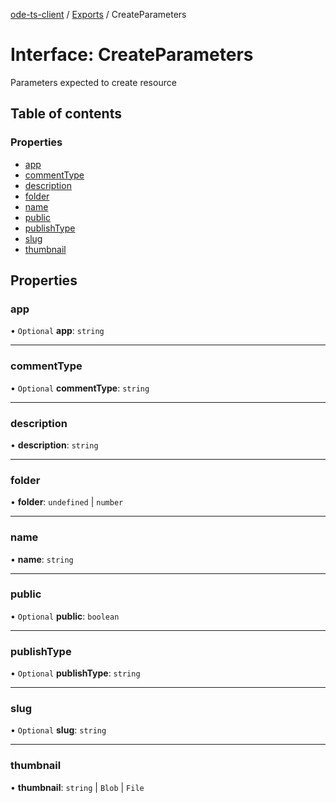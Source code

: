 [ode-ts-client](../README.md) / [Exports](../modules.md) / CreateParameters

# Interface: CreateParameters

Parameters expected to create resource

## Table of contents

### Properties

- [app](CreateParameters.md#app)
- [commentType](CreateParameters.md#commenttype)
- [description](CreateParameters.md#description)
- [folder](CreateParameters.md#folder)
- [name](CreateParameters.md#name)
- [public](CreateParameters.md#public)
- [publishType](CreateParameters.md#publishtype)
- [slug](CreateParameters.md#slug)
- [thumbnail](CreateParameters.md#thumbnail)

## Properties

### app

• `Optional` **app**: `string`

___

### commentType

• `Optional` **commentType**: `string`

___

### description

• **description**: `string`

___

### folder

• **folder**: `undefined` \| `number`

___

### name

• **name**: `string`

___

### public

• `Optional` **public**: `boolean`

___

### publishType

• `Optional` **publishType**: `string`

___

### slug

• `Optional` **slug**: `string`

___

### thumbnail

• **thumbnail**: `string` \| `Blob` \| `File`
